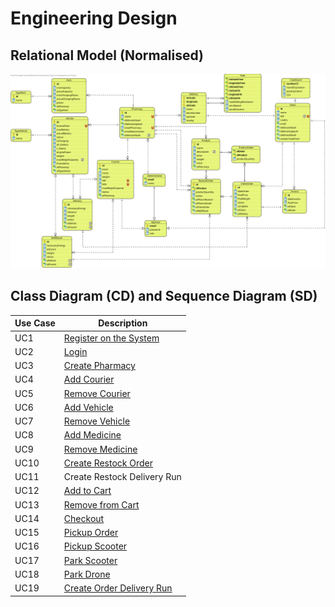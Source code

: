 # Engineering Design

## Relational Model (Normalised)

![MR.svg](MR/MR.svg)

## Class Diagram (CD) and Sequence Diagram (SD)

| Use Case | Description                                                  |
| -------- | ------------------------------------------------------------ |
| UC1      | [Register on the System](UC1/UC1_RegisterUser_Design.md)     |
| UC2      | [Login](UC2/UC2_Design)                                      |
| UC3      | [Create Pharmacy](UC3_Design.md)                             |
| UC4      | [Add Courier](UC4/UC4_AddCourier_Design.md)                  |
| UC5      | [Remove Courier](UC5/UC5_RemoveCourier_Design.md)            |
| UC6      | [Add Vehicle](UC6/UC6_AddVehicle_Design.md)                  |
| UC7      | [Remove Vehicle](UC7/UC7_RemoveVehicle_Design.md)            |
| UC8      | [Add Medicine](UC8/UC8_AddMedicine_Design.md)                |
| UC9      | [Remove Medicine](UC9/UC9_RemoveMedicine_Design.md)          |
| UC10     | [Create Restock Order](UC10/UC10_CreateRestockOrder_Design.md) |
| UC11     | Create Restock Delivery Run                                  |
| UC12     | [Add to Cart](UC12/UC12_AddToCart_Design.md)                 |
| UC13     | [Remove from Cart](UC13/UC13_RemoveProductFromCart_Design.md) |
| UC14     | [Checkout](UC14/UC14_Checkout_Design.md)                     |
| UC15     | [Pickup Order](UC15/UC15_PickUpOrder_Design.md)              |
| UC16     | [Pickup Scooter](UC16/UC16_PickUpTheEletricScooter_Design.md) |
| UC17     | [Park Scooter](UC17/UC17_ParkTheScooter_Design.md)           |
| UC18     | [Park Drone](UC18/UC18_ParkTheDrone_Design.md)               |
| UC19     | [Create Order Delivery Run](UC19/UC19_CreateOrderDeliveryRun_Design.md) |

